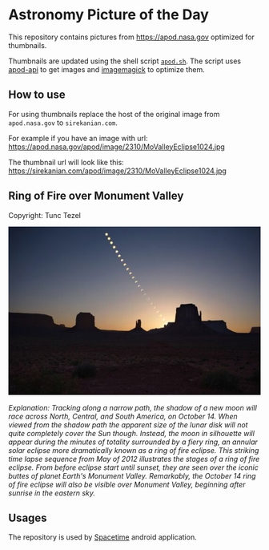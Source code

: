 # Astronomy Picture of the Day

This repository contains pictures from https://apod.nasa.gov optimized for thumbnails.

Thumbnails are updated using the shell script [`apod.sh`](apod.sh). The script
uses [apod-api](https://github.com/nasa/apod-api) to get images and [imagemagick](https://imagemagick.org) to
optimize them.

## How to use

For using thumbnails replace the host of the original image from `apod.nasa.gov` to `sirekanian.com`.

For example if you have an image with url:<br>
https://apod.nasa.gov/apod/image/2310/MoValleyEclipse1024.jpg

The thumbnail url will look like this:<br>
https://sirekanian.com/apod/image/2310/MoValleyEclipse1024.jpg

## Ring of Fire over Monument Valley

Copyright: Tunc Tezel

[![the picture of the day][1]][2]

_Explanation: Tracking along a narrow path, the shadow of a new moon will race across North, Central, and South America, on October 14. When viewed from the shadow path the apparent size of the lunar disk will not quite completely cover the Sun though. Instead, the moon in silhouette will appear during the minutes of totality surrounded by a fiery ring, an annular solar eclipse more dramatically known as a ring of fire eclipse. This striking time lapse sequence from May of 2012 illustrates the stages of a ring of fire eclipse. From before eclipse start until sunset, they are seen over the iconic buttes of planet Earth's Monument Valley. Remarkably, the October 14 ring of fire eclipse will also be visible over Monument Valley, beginning after sunrise in the eastern sky._

## Usages

The repository is used by [Spacetime][3] android application.

[1]: image/2310/MoValleyEclipse1024.jpg

[2]: https://apod.nasa.gov/apod/image/2310/MoValleyEclipse1024.jpg

[3]: https://github.com/sirekanian/spacetime
